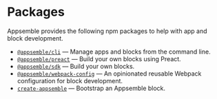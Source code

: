 # Packages

Appsemble provides the following npm packages to help with app and block development.

- [`@appsemble/cli`](/packages/cli) — Manage apps and blocks from the command line.
- [`@appsemble/preact`](/packages/preact) — Build your own blocks using Preact.
- [`@appsemble/sdk`](/packages/sdk) — Build your own blocks.
- [`@appsemble/webpack-config`](/packages/webpack-config) — An opinionated reusable Webpack
  configuration for block development.
- [`create-appsemble`](/packages/create-appsemble) — Bootstrap an Appsemble block.
